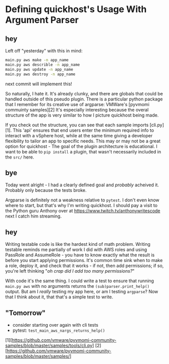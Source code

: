 # Defining quickhost's Usage With Argument Parser

## hey

Left off "yesterday" with this in mind:

```bash
main.py aws make -n app_name
main.py aws describle -n app_name
main.py aws update -n app_name
main.py aws destroy -n app_name
```

next commit will implement this!

So naturally, I hate it. It's already clunky, and there are globals that could
be handled outside of this pseudo plugin.  There is a particular python package
that I remember for its creative use of argparse: VMWare's [pyvmomi commuinty
samples][2] It's especially interesting because the overal structure of the app
is very similar to how I picture quickhost being made.

If you check out the structure, you can see that each sample imports
[cli.py][1]. This 'api' ensures that end users enter the minimum required info
to interact with a vSphere host, while at the same time giving a developer
flexibility to tailor an app to specific needs. This may or may not be a great
option for quickhost - The goal of the plugin architecture is educational. I
want to be able to `pip install` a plugin, that wasn't necessarily included in
the `src/` here. 

## bye

Today went alright - I had a clearly defined goal and *probably* acheived it.
Probably only because the tests broke. 

Argparse is definitely not a weakness relative to `pytest`. I don't even know
where to start, but that's why I'm writing quickhost. I should pay a visit to
the Python guru Anthony over at <https://www.twitch.tv/anthonywritescode> next
I catch him streaming.

## hey

Writing testable code is like the hardest kind of math problem. Writing
testable reminds me partially of work I did with AWS roles and using PassRole
and AssumeRole - you have to know exactly what the result is before you start
applying permissions. It's common time sink when to make a role, deploy it, 
and check that it works - if not, then add permissions; if so, you're left
thinking "*oh crap did I add too many permissions?*" 

With code it's the same thing. I could write a test to ensure that running
`main.py aws` with no arguments returns the `(sub)parser.print_help()` output.
But am I *really* testing my app here, or am I testing `argparse`? Now that I
think about it, that that's a simple test to write.

## "Tomorrow"

* consider starting over again with cli tests
* pytest: `test_main_aws_nargs_returns_help()`

[1][https://github.com/vmware/pyvmomi-community-samples/blob/master/samples/tools/cli.py]
[2][https://github.com/vmware/pyvmomi-community-samples/blob/master/samples/]
